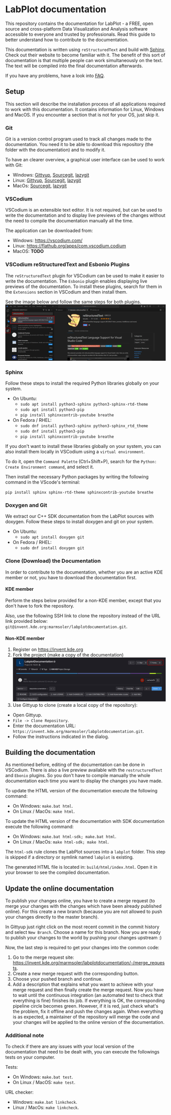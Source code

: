 # LabPlot documentation

This repository contains the documentation for LabPlot - a FREE, open source and cross-platform Data Visualization and Analysis software accessible to everyone and trusted by professionals. Read this guide to better understand how to contribute to the documentation.

This documentation is written using `reStructuredText` and build with [Sphinx](https://www.sphinx-doc.org/en/master/#get-started). Check out their website to become familiar with it. The benefit of this sort of documentation is that multiple people can work simultaneously on the text. The text will be compiled into the final documentation afterwards.

If you have any problems, have a look into [FAQ](FAQ.md).

## Setup
This section will describe the installation process of all applications required to work with this documentation. It contains information for Linux, Windows and MacOS. If you encounter a section that is not for your OS, just skip it.

### Git
Git is a version control program used to track all changes made to the documentation. You need it to be able to download this repository (the folder with the documentation) and to modify it.

To have an clearer overview, a graphical user interface can be used to work with Git:

- Windows: [Gittyup](https://murmele.github.io/Gittyup/), [Sourcegit](https://github.com/sourcegit-scm/sourcegit), [lazygit](https://github.com/jesseduffield/lazygit)
- Linux: [Gittyup](https://flathub.org/apps/com.github.Murmele.Gittyup), [Sourcegit](https://github.com/sourcegit-scm/sourcegit), [lazygit](https://github.com/jesseduffield/lazygit)
- MacOs: [Sourcegit](https://github.com/sourcegit-scm/sourcegit), [lazygit](https://github.com/jesseduffield/lazygit)

### VSCodium
VSCodium is an extensible text editor. It is not required, but can be used to write the documentation and to display live previews of the changes without the need to compile the documentation manually all the time.

The application can be downloaded from:
- Windows: https://vscodium.com/
- Linux: https://flathub.org/apps/com.vscodium.codium
- MacOS: **TODO**

### VSCodium reStructuredText and Esbonio Plugins

The `reStructuredText` plugin for VSCodium can be used to make it easier to write the documentation. The `Esbonio` plugin enables displaying live previews of the documentation. To install these plugins, search for them in the `Extensions` section in VSCodium and then install them.

See the image below and follow the same steps for both plugins.
![VSCodiumreStructuredTextPluginInstallation](resources/VSCodeRestructuredTextPlugin.png)

### Sphinx

Follow these steps to install the required Python libraries globally on your system.

- On Ubuntu:
    - `sudo apt install python3-sphinx python3-sphinx-rtd-theme`
    - `sudo apt install python3-pip`
    - `pip install sphinxcontrib-youtube breathe`
- On Fedora / RHEL: 
    - `sudo dnf install python3-sphinx python3-sphinx_rtd_theme`
    - `sudo dnf install python3-pip`
    - `pip install sphinxcontrib-youtube breathe`

If you don't want to install these libraries globally on your system, you can also install them locally in VSCodium using a `virtual environment`.

To do it, open the `Command Palette` (Ctrl+Shift+P), search for the `Python: Create Environment command`, and select it.

Then install the necessary Python packages by writing the following command in the VScode's terminal:

`pip install sphinx sphinx-rtd-theme sphinxcontrib-youtube breathe`

### Doxygen and Git

We extract our C++ SDK documentation from the LabPlot sources with doxygen. Follow these steps to install doxygen and git on your system.

- On Ubuntu:
    - `sudo apt install doxygen git`
- On Fedora / RHEL: 
    - `sudo dnf install doxygen git`

### Clone (Download) the Documentation

In order to contribute to the documentation, whether you are an active KDE member or not, you have to download the documentation first.

#### KDE member
Perform the steps below provided for a non-KDE member, except that you don't have to fork the repository.

Also, use the following SSH link to clone the repository instead of the URL link provided below:
`git@invent.kde.org:marmsoler/labplotdocumentation.git`.

#### Non-KDE member
1) Register on https://invent.kde.org
2) Fork the project (make a copy of the documentation)
![ForkProject](resources/ForkProject.png)
3) Use Gittyup to clone (create a local copy of the repository):
- Open Gittyup.
- `File -> Clone Repository`.
- Enter the documentation URL: `https://invent.kde.org/marmsoler/labplotdocumentation.git`.
- Follow the instructions indicated in the dialog.

## Building the documentation

As mentioned before, editing of the documentation can be done in VSCodium. There is also a live preview available with the `restructuredText` and `Ebonio` plugins. So you don't have to compile manually the whole documentation each time you want to display the changes you have made.

To update the HTML version of the documentation execute the following command:

- On Windows: `make.bat html`.
- On Linux / MacOs: `make html`.

To update the HTML version of the documentation with SDK documentation execute the following command:

- On Windows: `make.bat html-sdk; make.bat html`.
- On Linux / MacOs: `make html-sdk; make html`.

The `html-sdk` rule clones the LabPlot sources into a `labplot` folder. This step is skipped if a directory or symlink named `labplot` is existing.

The generated HTML file is located in: `build/html/index.html`. Open it in your browser to see the compiled documentation.

## Update the online documentation

To publish your changes online, you have to create a merge request (to merge your changes with the changes which have been already published online). For this create a new branch (because you are not allowed to push your changes directly to the master branch).

In Gittyup just right click on the most recent commit in the commit history and select `New Branch`. Choose a name for this branch. Now you are ready to publish your changes to the world by pushing your changes upstream :)

Now, the last step is required to get your changes into the common code:
1) Go to the merge request site: https://invent.kde.org/marmsoler/labplotdocumentation/-/merge_requests.
2) Create a new merge request with the corresponding button.
3) Choose your pushed branch and continue.
4) Add a description that explains what you want to achieve with your merge request and then finally create the merge request. Now you have to wait until the continuous integration (an automated test to check that everything is fine) finishes its job. If everything is OK, the corresponding pipeline circle becomes green. However, if it is red, just check what's the problem, fix it offline and push the changes again. When everything is as expected, a maintainer of the repository will merge the code and your changes will be applied to the online version of the documentation.

### Additional note

To check if there are any issues with your local version of the documentation that need to be dealt with, you can execute the followings tests on your computer.

Tests:

- On Windows: `make.bat test`.
- On Linux / MacOS: `make test`.

URL checker:

- Windows: `make.bat linkcheck`.
- Linux / MacOs: `make linkcheck`.
